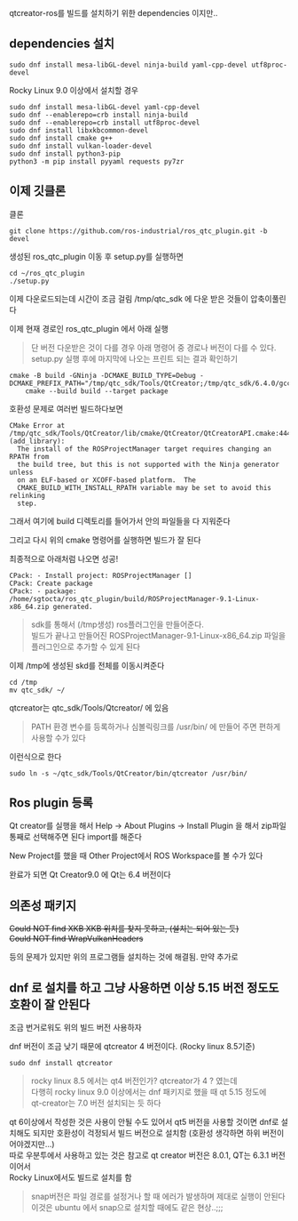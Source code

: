 qtcreator-ros를 빌드를 설치하기 위한 dependencies 이지만..

## dependencies 설치
```
sudo dnf install mesa-libGL-devel ninja-build yaml-cpp-devel utf8proc-devel 
```

Rocky Linux 9.0 이상에서 설치할 경우

```
sudo dnf install mesa-libGL-devel yaml-cpp-devel
sudo dnf --enablerepo=crb install ninja-build
sudo dnf --enablerepo=crb install utf8proc-devel
sudo dnf install libxkbcommon-devel
sudo dnf install cmake g++
sudo dnf install vulkan-loader-devel
sudo dnf install python3-pip
python3 -m pip install pyyaml requests py7zr
```

## 이제 깃클론   
클론
```
git clone https://github.com/ros-industrial/ros_qtc_plugin.git -b devel
```

생성된 ros_qtc_plugin 이동 후 setup.py를 실행하면  
```
cd ~/ros_qtc_plugin
./setup.py
```

이제 다운로드되는데 시간이 조금 걸림 
/tmp/qtc_sdk 에 다운 받은 것들이 압축이풀린다 

이제 현재 경로인 ros_qtc_plugin 에서 아래 실행   
> 단 버전 다운받은 것이 다를 경우 아래 명령어 중 경로나 버전이 다를 수 있다.  
setup.py 실행 후에 마지막에 나오는 프린트 되는 결과 확인하기   
```
cmake -B build -GNinja -DCMAKE_BUILD_TYPE=Debug -DCMAKE_PREFIX_PATH="/tmp/qtc_sdk/Tools/QtCreator;/tmp/qtc_sdk/6.4.0/gcc_64"
	cmake --build build --target package
```

호환성 문제로 여러번 빌드하다보면 
```
CMake Error at /tmp/qtc_sdk/Tools/QtCreator/lib/cmake/QtCreator/QtCreatorAPI.cmake:444 (add_library):
  The install of the ROSProjectManager target requires changing an RPATH from
  the build tree, but this is not supported with the Ninja generator unless
  on an ELF-based or XCOFF-based platform.  The
  CMAKE_BUILD_WITH_INSTALL_RPATH variable may be set to avoid this relinking
  step.
```

그래서 여기에 build 디렉토리를 들어가서 안의 파일들을 다 지워준다  

그리고 다시 위의 cmake 명령어를 실행하면 빌드가 잘 된다  

최종적으로 아래처럼 나오면 성공!
```
CPack: - Install project: ROSProjectManager []
CPack: Create package
CPack: - package: /home/sgtocta/ros_qtc_plugin/build/ROSProjectManager-9.1-Linux-x86_64.zip generated.
```

> sdk를 통해서 (/tmp생성) ros플러그인을 만들어준다.   
빌드가 끝나고 만들어진 ROSProjectManager-9.1-Linux-x86_64.zip 파일을 플러그인으로 추가할 수 있게 된다    

이제 /tmp에 생성된 skd를 전체를 이동시켜준다  

```
cd /tmp
mv qtc_sdk/ ~/
```

qtcreator는 qtc_sdk/Tools/Qtcreator/ 에 있음

> PATH 환경 변수를 등록하거나 심볼릭링크를 /usr/bin/ 에 만들어 주면 편하게 사용할 수가 있다

이런식으로 한다 
```
sudo ln -s ~/qtc_sdk/Tools/QtCreator/bin/qtcreator /usr/bin/
```

## Ros plugin 등록
Qt creator를 실행을 해서  Help -> About Plugins -> Install Plugin 을 해서 zip파일 통째로 선택해주면 된다 import를 해준다  

New Project를 했을 때 Other Project에서 ROS Workspace를 볼 수가 있다 

완료가 되면 Qt Creator9.0 에 Qt는 6.4 버전이다  



## 의존성 패키지 
~~Could NOT find XKB  XKB 위치를 찾지 못하고, (설치는 되어 있는 듯)~~     
~~Could NOT find WrapVulkanHeaders~~

등의 문제가 있지만 위의 프로그램들 설치하는 것에 해결됨. 만약 추가로 


## dnf 로 설치를 하고 그냥 사용하면 이상 5.15 버전 정도도 호환이 잘 안된다 
조금 번거로워도 위의 빌드 버전 사용하자   

dnf 버전이 조금 낮기 때문에 qtcreator 4 버전이다. (Rocky linux 8.5기준)

```
sudo dnf install qtcreator
```

> rocky linux 8.5 에서는 qt4 버전인가? qtcreator가 4 ? 였는데  
다행히 rocky linux 9.0 이상에서는 dnf 패키지로 했을 때 qt 5.15 정도에  
qt-creator는 7.0 버전 설치되는 듯 하다  
 
 qt 6이상에서 작성한 것은 사용이 안될 수도 있어서 qt5 버전을 사용할 것이면 
 dnf로 설치해도 되지만 호환성이 걱정되서 빌드 버전으로 설치함 (호환성 생각하면 하위 버전이어야겠지만...)   
 따로 우분투에서 사용하고 있는 것은 참고로 qt creator 버전은 8.0.1, QT는 6.3.1 버전이어서   
 Rocky Linux에서도 빌드로 설치를 함
 
> snap버전은 파일 경로를 설정거나 할 때 에러가 발생하며 제대로 실행이 안된다  
> 이것은 ubuntu 에서 snap으로 설치할 때에도 같은 현상..;;;





